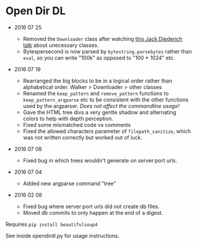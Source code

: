 Open Dir DL
===========

- 2016 07 25
    - Removed the `Downloader` class after watching [this Jack Diederich talk](https://youtu.be/o9pEzgHorH0) about unecessary classes.
    - Bytespersecond is now parsed by `bytestring.parsebytes` rather than `eval`, so you can write "100k" as opposed to "100 * 1024" etc.

- 2016 07 19
    - Rearranged the big blocks to be in a logical order rather than alphabetical order. Walker > Downloader > other classes
    - Renamed the `keep_pattern` and `remove_pattern` functions to `keep_pattern_argparse` etc to be consistent with the other functions used by the argparser. *Does not affect the commandline usage!*
    - Gave the HTML tree divs a very gentle shadow and alternating colors to help with depth perception.
    - Fixed some mismatched code vs comments
    - Fixed the allowed characters parameter of `filepath_sanitize`, which was not written correctly but worked out of luck.

- 2016 07 08
    - Fixed bug in which trees wouldn't generate on server:port urls.

- 2016 07 04
    - Added new argparse command "tree"

- 2016 02 08
    - Fixed bug where server:port urls did not create db files.
    - Moved db commits to only happen at the end of a digest.

Requires `pip install beautifulsoup4`

See inside opendirdl.py for usage instructions.